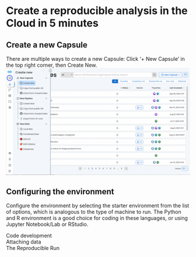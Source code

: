 # Create a reproducible analysis in the Cloud in 5 minutes

## Create a new Capsule
There are multiple ways to create a new Capsule: 
Click ‘+ New Capsule’ in the top right corner, then Create New.
![png](images/create-new.png)

## Configuring the environment
Configure the environment by selecting the starter environment from the list of options, which is analogous to the type of machine to run.  The Python and R environment is a good choice for coding in these languages, or using Jupyter Notebook/Lab or RStudio.



Code development <br>
Attaching data <br>
The Reproducible Run <br>
